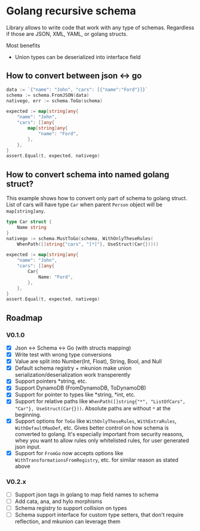 # Golang recursive schema
Library allows to write code that work with any type of schemas.
Regardless if those are JSON, XML, YAML, or golang structs.

Most benefits
- Union types can be deserialized into interface field

## How to convert between json <-> go
```go
data := `{"name": "John", "cars": [{"name":"Ford"}]}`
schema := schema.FromJSON(data)
nativego, err := schema.ToGo(schema)

expected := map[string]any{
    "name": "John",
    "cars": []any{
        map[string]any{
            "name": "Ford",
        },
    },
}
assert.Equal(t, expected, nativego)
```

## How to convert schema into named golang struct?
This example shows how to convert only part of schema to golang struct.
List of cars will have type `Car` when parent `Person` object will be `map[string]any`.
```go
type Car struct {
    Name string
}
nativego := schema.MustToGo(schema, WithOnlyTheseRules(
	WhenPath([]string{"cars", "[*]"}, UseStruct(Car{}))))

expected := map[string]any{
    "name": "John",
    "cars": []any{
        Car{
            Name: "Ford",
        },
    },
}
assert.Equal(t, expected, nativego)
```

## Roadmap
### V0.1.0
- [x] Json <-> Schema <-> Go (with structs mapping)
- [x] Write test with wrong type conversions
- [x] Value are split into Number(Int, Float), String, Bool, and Null
- [x] Default schema registry + mkunion make union serialization/deserialization work transperently
- [x] Support pointers *string, etc.
- [x] Support DynamoDB (FromDynamoDB, ToDynamoDB)
- [x] Support for pointer to types like *string, *int, etc.
- [x] Support for relative paths like `WhenPath([]string{"*", "ListOfCars", "Car"}, UseStruct(Car{}))`. 
      Absolute paths are without `*` at the beginning.
- [x] Support options for `ToGo` like `WithOnlyTheseRules`, `WithExtraRules`, `WithDefaultMaoDef`, etc. 
      Gives better control on how schema is converted to golang.
      It's especially important from security reasons, whey you want to allow rules only whitelisted rules, for user generated json input.
- [x] Support for `FromGo` now accepts options like `WithTransformationsFromRegistry`, etc. for similar reason as stated above

### V0.2.x
- [ ] Support json tags in golang to map field names to schema
- [ ] Add cata, ana, and hylo morphisms
- [ ] Schema registry to support collision on types
- [ ] Schema support interface for custom type setters, that don't require reflection, and mkunion can leverage them
